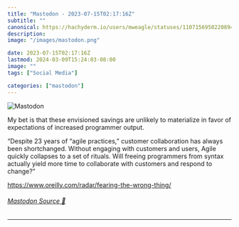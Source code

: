```yaml
---
title: "Mastodon - 2023-07-15T02:17:16Z"
subtitle: ""
canonical: https://hachyderm.io/users/mweagle/statuses/110715695022089491
description:
image: "/images/mastodon.png"

date: 2023-07-15T02:17:16Z
lastmod: 2024-03-09T15:24:03-08:00
image: ""
tags: ["Social Media"]

categories: ["mastodon"]
---
```

![Mastodon](/images/mastodon.png)

<p>My bet is that these envisioned savings are unlikely to materialize in favor of expectations of increased programmer output.</p><p>“Despite 23 years of “agile practices,” customer collaboration has always been shortchanged. Without engaging with customers and users, Agile quickly collapses to a set of rituals. Will freeing programmers from syntax actually yield more time to collaborate with customers and respond to change?”</p><p><a href="https://www.oreilly.com/radar/fearing-the-wrong-thing/" target="_blank" rel="nofollow noopener noreferrer" translate="no"><span class="invisible">https://www.</span><span class="ellipsis">oreilly.com/radar/fearing-the-</span><span class="invisible">wrong-thing/</span></a></p>


###### [Mastodon Source 🐘](https://hachyderm.io/@mweagle/110715695022089491)

___
